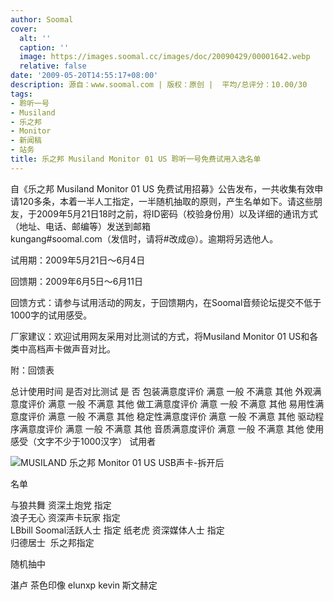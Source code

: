 ```yaml
---
author: Soomal
cover:
  alt: ''
  caption: ''
  image: https://images.soomal.cc/images/doc/20090429/00001642.webp
  relative: false
date: '2009-05-20T14:55:17+08:00'
description: 源自：www.soomal.com | 版权：原创 |  平均/总评分：10.00/30
tags:
- 聆听一号
- Musiland
- 乐之邦
- Monitor
- 新闻稿
- 站务
title: 乐之邦 Musiland Monitor 01 US 聆听一号免费试用入选名单
---
```


自《乐之邦 Musiland Monitor 01 US 免费试用招募》公告发布，一共收集有效申请120多条，本着一半人工指定，一半随机抽取的原则，产生名单如下。请这些朋友，于2009年5月21日18时之前，将ID密码（校验身份用）以及详细的通讯方式（地址、电话、邮编等）发送到邮箱  
kungang#soomal.com（发信时，请将#改成@）。逾期将另选他人。



试用期：2009年5月21日～6月4日



回馈期：2009年6月5日～6月11日



回馈方式：请参与试用活动的网友，于回馈期内，在Soomal音频论坛提交不低于1000字的试用感受。



厂家建议：欢迎试用网友采用对比测试的方式，将Musiland Monitor 01 US和各类中高档声卡做声音对比。



附：回馈表



总计使用时间
是否对比测试 是 否
包装满意度评价 满意 一般 不满意 其他
外观满意度评价 满意 一般 不满意 其他
做工满意度评价 满意 一般 不满意 其他
易用性满意度评价 满意 一般 不满意 其他
稳定性满意度评价 满意 一般 不满意 其他
驱动程序满意度评价 满意 一般 不满意 其他
音质满意度评价 满意 一般 不满意 其他
使用感受（文字不少于1000汉字）
试用者



![MUSILAND 乐之邦 Monitor 01 US USB声卡-拆开后](https://images.soomal.cc/images/doc/20090429/00001642.webp)



名单



与狼共舞 
资深土炮党 指定  
浪子无心 
资深声卡玩家 指定  
LBbill Soomal活跃人士
指定
纸老虎 
资深媒体人士 指定  
归德居士 
乐之邦指定

随机抽中


湛卢  茶色印像
elunxp kevin
斯文赫定